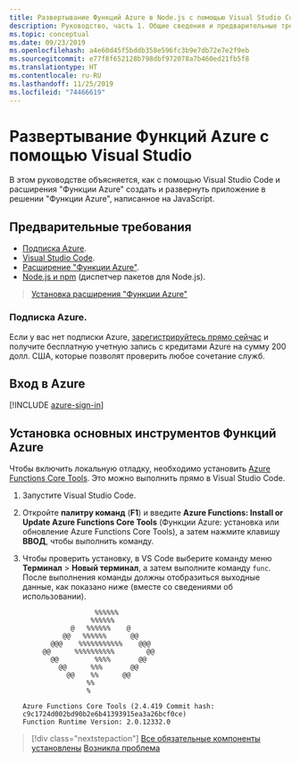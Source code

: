 ```yaml
---
title: Развертывание Функций Azure в Node.js с помощью Visual Studio Code
description: Руководство, часть 1. Общие сведения и предварительные требования.
ms.topic: conceptual
ms.date: 09/23/2019
ms.openlocfilehash: a4e60d45f5bddb358e596fc3b9e7db72e7e2f9eb
ms.sourcegitcommit: e77f8f652128b798dbf972078a7b460ed21fb5f8
ms.translationtype: HT
ms.contentlocale: ru-RU
ms.lasthandoff: 11/25/2019
ms.locfileid: "74466619"
---
```

# <a name="deploy-azure-functions-from-visual-studio-code"></a>Развертывание Функций Azure с помощью Visual Studio

В этом руководстве объясняется, как с помощью Visual Studio Code и расширения "Функции Azure" создать и развернуть приложение в решении "Функции Azure", написанное на JavaScript. 

## <a name="prerequisites"></a>Предварительные требования

- [Подписка Azure](#azure-subscription).
- [Visual Studio Code](https://code.visualstudio.com/).
- [Расширение "Функции Azure"](vscode:extension/ms-azuretools.vscode-azurefunctions).
- [Node.js и npm](https://nodejs.org/en/download) (диспетчер пакетов для Node.js).

> <a class="tutorial-install-extension-btn" href="vscode:extension/ms-azuretools.vscode-azurefunctions">Установка расширения "Функции Azure"</a>

### <a name="azure-subscription"></a>Подписка Azure.

Если у вас нет подписки Azure, [зарегистрируйтесь прямо сейчас](https://azure.microsoft.com/free/?utm_source=campaign&utm_campaign=vscode-tutorial-functions-extension&mktingSource=vscode-tutorial-functions-extension) и получите бесплатную учетную запись с кредитами Azure на сумму 200 долл. США, которые позволят проверить любое сочетание служб.

## <a name="sign-in-to-azure"></a>Вход в Azure

[!INCLUDE [azure-sign-in](includes/azure-sign-in.md)]

## <a name="install-the-azure-functions-core-tools"></a>Установка основных инструментов Функций Azure

Чтобы включить локальную отладку, необходимо установить [Azure Functions Core Tools](https://github.com/Azure/azure-functions-core-tools). Это можно выполнить прямо в Visual Studio Code.

1. Запустите Visual Studio Code.

1. Откройте **палитру команд** (**F1**) и введите **Azure Functions: Install or Update Azure Functions Core Tools** (Функции Azure: установка или обновление Azure Functions Core Tools), а затем нажмите клавишу **ВВОД**, чтобы выполнить команду.

1. Чтобы проверить установку, в VS Code выберите команду меню **Терминал** > **Новый терминал**, а затем выполните команду `func`. После выполнения команды должны отобразиться выходные данные, как показано ниже (вместе со сведениями об использовании).

    ```output
                      %%%%%%
                     %%%%%%
                @   %%%%%%    @
              @@   %%%%%%      @@
           @@@    %%%%%%%%%%%    @@@
         @@      %%%%%%%%%%        @@
           @@         %%%%       @@
             @@      %%%       @@
               @@    %%      @@
                    %%
                    %

    Azure Functions Core Tools (2.4.419 Commit hash: c9c1724d002bd90b2e6b41393915ea3a26bcf0ce)
    Function Runtime Version: 2.0.12332.0
    ```

> [!div class="nextstepaction"]
> [Все обязательные компоненты установлены](tutorial-vscode-serverless-node-02.md) [Возникла проблема](https://www.research.net/r/PWZWZ52?tutorial=node-deployment-azurefunctions&step=getting-started)
